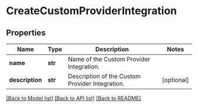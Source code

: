 # CreateCustomProviderIntegration

## Properties
Name | Type | Description | Notes
------------ | ------------- | ------------- | -------------
**name** | **str** | Name of the Custom Provider Integration. | 
**description** | **str** | Description of the Custom Provider Integration. | [optional] 

[[Back to Model list]](../README.md#documentation-for-models) [[Back to API list]](../README.md#documentation-for-api-endpoints) [[Back to README]](../README.md)


